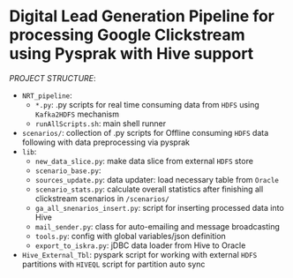 # Digital Lead Generation Pipeline for processing Google Clickstream using Pysprak with Hive support 
*PROJECT STRUCTURE*:
- `NRT_pipeline`:
    - `*.py`: .py scripts for real time consuming data from `HDFS` using `Kafka2HDFS` mechanism 
    - `runAllScripts.sh`: main shell runner
- `scenarios/`: collection of .py scripts for Offline consuming `HDFS` data following with data preprocessing via pysprak
- `lib`:
    - `new_data_slice.py`: make data slice from external `HDFS` store 
    - `scenario_base.py`:
    - `sources_update.py`: data updater: load necessary table from `Oracle`
    - `scenario_stats.py`: calculate overall statistics after finishing all clickstream scenarios in `/scenarios/` 
    - `ga_all_snenarios_insert.py`: script for inserting processed data into Hive
    - `mail_sender.py`: class for auto-emailing and message broadcasting
    - `tools.py`: config with global variables/json definition 
    - `export_to_iskra.py`: jDBC data loader from Hive to Oracle
- `Hive_External_Tbl`: pyspark script for working with external `HDFS` partitions with `HIVEQL` script for partition auto sync